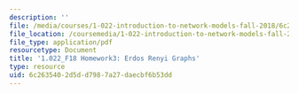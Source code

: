 ```yaml
---
description: ''
file: /media/courses/1-022-introduction-to-network-models-fall-2018/6c2635402d5dd7987a27daecbf6b53dd_MIT1_022F18_Homework3.pdf
file_location: /coursemedia/1-022-introduction-to-network-models-fall-2018/6c2635402d5dd7987a27daecbf6b53dd_MIT1_022F18_Homework3.pdf
file_type: application/pdf
resourcetype: Document
title: '1.022_F18 Homework3: Erdos Renyi Graphs'
type: resource
uid: 6c263540-2d5d-d798-7a27-daecbf6b53dd
---
```

